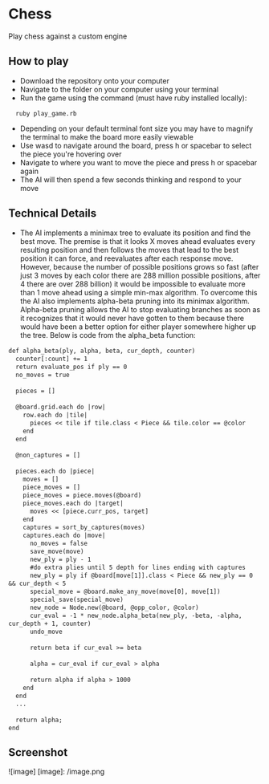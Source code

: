 # Chess

Play chess against a custom engine

## How to play

- Download the repository onto your computer
- Navigate to the folder on your computer using your terminal
- Run the game using the command (must have ruby installed locally):
```
  ruby play_game.rb
```
- Depending on your default terminal font size you may have to magnify the terminal to make the board more easily viewable
- Use wasd to navigate around the board, press h or spacebar to select the piece you're hovering over
- Navigate to where you want to move the piece and press h or spacebar again
- The AI will then spend a few seconds thinking and respond to your move

## Technical Details

- The AI implements a minimax tree to evaluate its position and find the best move. The premise is that it looks X moves ahead evaluates every resulting position and then follows the moves that lead to the best position it can force, and reevaluates after each response move.  However, because the number of possible positions grows so fast (after just 3 moves by each color there are 288 million possible positions, after 4 there are over 288 billion) it would be impossible to evaluate more than 1 move ahead using a simple min-max algorithm. To overcome this the AI also implements alpha-beta pruning into its minimax algorithm. Alpha-beta pruning allows the AI to stop evaluating branches as soon as it recognizes that it would never have gotten to them because there would have been a better option for either player somewhere higher up the tree. Below is code from the alpha_beta function:

```
def alpha_beta(ply, alpha, beta, cur_depth, counter)
  counter[:count] += 1
  return evaluate_pos if ply == 0
  no_moves = true

  pieces = []

  @board.grid.each do |row|
    row.each do |tile|
      pieces << tile if tile.class < Piece && tile.color == @color
    end
  end

  @non_captures = []

  pieces.each do |piece|
    moves = []
    piece_moves = []
    piece_moves = piece.moves(@board)
    piece_moves.each do |target|
      moves << [piece.curr_pos, target]
    end
    captures = sort_by_captures(moves)
    captures.each do |move|
      no_moves = false
      save_move(move)
      new_ply = ply - 1
      #do extra plies until 5 depth for lines ending with captures
      new_ply = ply if @board[move[1]].class < Piece && new_ply == 0 && cur_depth < 5
      special_move = @board.make_any_move(move[0], move[1])
      special_save(special_move)
      new_node = Node.new(@board, @opp_color, @color)
      cur_eval = -1 * new_node.alpha_beta(new_ply, -beta, -alpha, cur_depth + 1, counter)
      undo_move

      return beta if cur_eval >= beta

      alpha = cur_eval if cur_eval > alpha

      return alpha if alpha > 1000
    end
  end
  ...

  return alpha;
end
```

## Screenshot

![image]
[image]: /image.png
